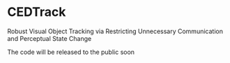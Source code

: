 # CEDTrack
Robust Visual Object Tracking via Restricting Unnecessary Communication and Perceptual State Change

The code will be released to the public soon
